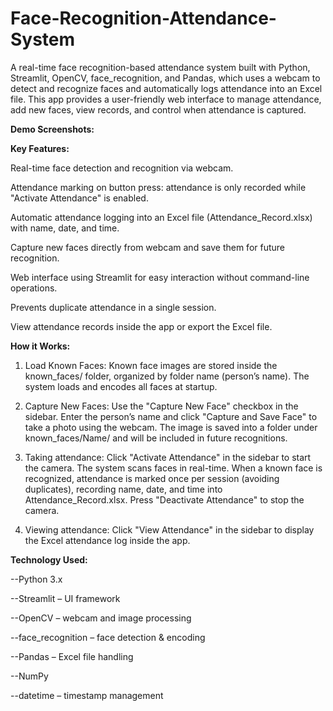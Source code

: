 # Face-Recognition-Attendance-System

A real-time face recognition-based attendance system built with Python, Streamlit, OpenCV, face_recognition, and Pandas, which uses a webcam to detect and recognize faces and automatically logs attendance into an Excel file.
This app provides a user-friendly web interface to manage attendance, add new faces, view records, and control when attendance is captured.


**Demo Screenshots:**




**Key Features:**

Real-time face detection and recognition via webcam.

Attendance marking on button press: attendance is only recorded while "Activate Attendance" is enabled.

Automatic attendance logging into an Excel file (Attendance_Record.xlsx) with name, date, and time.

Capture new faces directly from webcam and save them for future recognition.

Web interface using Streamlit for easy interaction without command-line operations.

Prevents duplicate attendance in a single session.

View attendance records inside the app or export the Excel file.


**How it Works:**

1. Load Known Faces:
Known face images are stored inside the known_faces/ folder, organized by folder name (person’s name).
The system loads and encodes all faces at startup.

2. Capture New Faces:
Use the "Capture New Face" checkbox in the sidebar.
Enter the person’s name and click "Capture and Save Face" to take a photo using the webcam.
The image is saved into a folder under known_faces/Name/ and will be included in future recognitions.

3. Taking attendance:
Click "Activate Attendance" in the sidebar to start the camera.
The system scans faces in real-time.
When a known face is recognized, attendance is marked once per session (avoiding duplicates), recording name, date, and time into Attendance_Record.xlsx.
Press "Deactivate Attendance" to stop the camera.

4. Viewing attendance:
Click "View Attendance" in the sidebar to display the Excel attendance log inside the app.



**Technology Used:**

--Python 3.x

--Streamlit – UI framework

--OpenCV – webcam and image processing

--face_recognition – face detection & encoding

--Pandas – Excel file handling

--NumPy

--datetime – timestamp management
